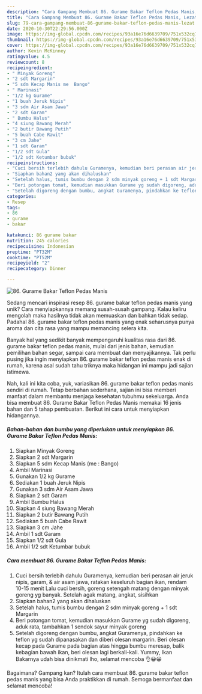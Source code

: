 ```yaml
---
description: "Cara Gampang Membuat 86. Gurame Bakar Teflon Pedas Manis, Lezat"
title: "Cara Gampang Membuat 86. Gurame Bakar Teflon Pedas Manis, Lezat"
slug: 79-cara-gampang-membuat-86-gurame-bakar-teflon-pedas-manis-lezat
date: 2020-10-30T22:29:56.000Z
image: https://img-global.cpcdn.com/recipes/93a16e76d6639709/751x532cq70/86-gurame-bakar-teflon-pedas-manis-foto-resep-utama.jpg
thumbnail: https://img-global.cpcdn.com/recipes/93a16e76d6639709/751x532cq70/86-gurame-bakar-teflon-pedas-manis-foto-resep-utama.jpg
cover: https://img-global.cpcdn.com/recipes/93a16e76d6639709/751x532cq70/86-gurame-bakar-teflon-pedas-manis-foto-resep-utama.jpg
author: Kevin McKinney
ratingvalue: 4.5
reviewcount: 8
recipeingredient:
- " Minyak Goreng"
- "2 sdt Margarin"
- "5 sdm Kecap Manis me  Bango"
- " Marinasi"
- "1/2 kg Gurame"
- "1 buah Jeruk Nipis"
- "3 sdm Air Asam Jawa"
- "2 sdt Garam"
- " Bumbu Halus"
- "4 siung Bawang Merah"
- "2 butir Bawang Putih"
- "5 buah Cabe Rawit"
- "3 cm Jahe"
- "1 sdt Garam"
- "1/2 sdt Gula"
- "1/2 sdt Ketumbar bubuk"
recipeinstructions:
- "Cuci bersih terlebih dahulu Guramenya, kemudian beri perasan air jeruk nipis, garam, &amp; air asam jawa, ratakan keseluruh bagian ikan, rendam 10-15 menit Lalu cuci bersih, goreng setengah matang dengan minyak goreng yg banyak. Setelah agak matang, angkat, sisihkan"
- "Siapkan bahan2 yang akan dihaluskan"
- "Setelah halus, tumis bumbu dengan 2 sdm minyak goreng + 1 sdt Margarin"
- "Beri potongan tomat, kemudian masukkan Gurame yg sudah digoreng, aduk rata, tambahkan 1 sendok sayur minyak goreng"
- "Setelah digoreng dengan bumbu, angkat Guramenya, pindahkan ke teflon yg sudah dipanasakan dan diberi olesan margarin. Beri olesan kecap pada Gurame pada bagian atas hingga bumbu meresap, balik kebagian bawah ikan, beri olesan lagi berkali-kali. Yummy, Ikan Bakarnya udah bisa dinikmati lho, selamat mencoba 👌😀😀"
categories:
- Resep
tags:
- 86
- gurame
- bakar

katakunci: 86 gurame bakar 
nutrition: 245 calories
recipecuisine: Indonesian
preptime: "PT32M"
cooktime: "PT52M"
recipeyield: "2"
recipecategory: Dinner

---
```



![86. Gurame Bakar Teflon Pedas Manis](https://img-global.cpcdn.com/recipes/93a16e76d6639709/751x532cq70/86-gurame-bakar-teflon-pedas-manis-foto-resep-utama.jpg)

Sedang mencari inspirasi resep 86. gurame bakar teflon pedas manis yang unik? Cara menyiapkannya memang susah-susah gampang. Kalau keliru mengolah maka hasilnya tidak akan memuaskan dan bahkan tidak sedap. Padahal 86. gurame bakar teflon pedas manis yang enak seharusnya punya aroma dan cita rasa yang mampu memancing selera kita.

Banyak hal yang sedikit banyak mempengaruhi kualitas rasa dari 86. gurame bakar teflon pedas manis, mulai dari jenis bahan, kemudian pemilihan bahan segar, sampai cara membuat dan menyajikannya. Tak perlu pusing jika ingin menyiapkan 86. gurame bakar teflon pedas manis enak di rumah, karena asal sudah tahu triknya maka hidangan ini mampu jadi sajian istimewa.




Nah, kali ini kita coba, yuk, variasikan 86. gurame bakar teflon pedas manis sendiri di rumah. Tetap berbahan sederhana, sajian ini bisa memberi manfaat dalam membantu menjaga kesehatan tubuhmu sekeluarga. Anda bisa membuat 86. Gurame Bakar Teflon Pedas Manis memakai 16 jenis bahan dan 5 tahap pembuatan. Berikut ini cara untuk menyiapkan hidangannya.

<!--inarticleads1-->

##### Bahan-bahan dan bumbu yang diperlukan untuk menyiapkan 86. Gurame Bakar Teflon Pedas Manis:

1. Siapkan  Minyak Goreng
1. Siapkan 2 sdt Margarin
1. Siapkan 5 sdm Kecap Manis (me : Bango)
1. Ambil  Marinasi
1. Gunakan 1/2 kg Gurame
1. Sediakan 1 buah Jeruk Nipis
1. Gunakan 3 sdm Air Asam Jawa
1. Siapkan 2 sdt Garam
1. Ambil  Bumbu Halus
1. Siapkan 4 siung Bawang Merah
1. Siapkan 2 butir Bawang Putih
1. Sediakan 5 buah Cabe Rawit
1. Siapkan 3 cm Jahe
1. Ambil 1 sdt Garam
1. Siapkan 1/2 sdt Gula
1. Ambil 1/2 sdt Ketumbar bubuk




<!--inarticleads2-->

##### Cara membuat 86. Gurame Bakar Teflon Pedas Manis:

1. Cuci bersih terlebih dahulu Guramenya, kemudian beri perasan air jeruk nipis, garam, &amp; air asam jawa, ratakan keseluruh bagian ikan, rendam 10-15 menit Lalu cuci bersih, goreng setengah matang dengan minyak goreng yg banyak. Setelah agak matang, angkat, sisihkan
1. Siapkan bahan2 yang akan dihaluskan
1. Setelah halus, tumis bumbu dengan 2 sdm minyak goreng + 1 sdt Margarin
1. Beri potongan tomat, kemudian masukkan Gurame yg sudah digoreng, aduk rata, tambahkan 1 sendok sayur minyak goreng
1. Setelah digoreng dengan bumbu, angkat Guramenya, pindahkan ke teflon yg sudah dipanasakan dan diberi olesan margarin. Beri olesan kecap pada Gurame pada bagian atas hingga bumbu meresap, balik kebagian bawah ikan, beri olesan lagi berkali-kali. Yummy, Ikan Bakarnya udah bisa dinikmati lho, selamat mencoba 👌😀😀




Bagaimana? Gampang kan? Itulah cara membuat 86. gurame bakar teflon pedas manis yang bisa Anda praktikkan di rumah. Semoga bermanfaat dan selamat mencoba!
